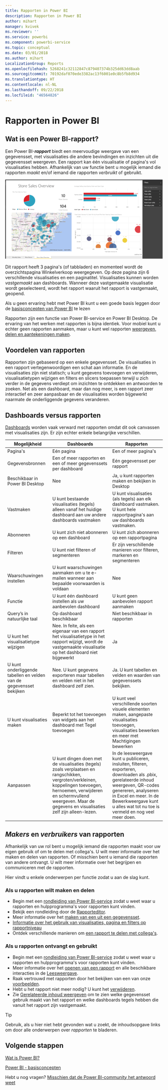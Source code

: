 ```yaml
---
title: Rapporten in Power BI
description: Rapporten in Power BI
author: mihart
manager: kvivek
ms.reviewer: ''
ms.service: powerbi
ms.component: powerbi-service
ms.topic: conceptual
ms.date: 03/01/2018
ms.author: mihart
LocalizationGroup: Reports
ms.openlocfilehash: 5268241c32112847c879407374b325dd63dd8aab
ms.sourcegitcommit: 70192daf070ede3382ac13f6001e0c8b5fb8d934
ms.translationtype: HT
ms.contentlocale: nl-NL
ms.lasthandoff: 09/22/2018
ms.locfileid: "46564826"
---
```

# <a name="reports-in-power-bi"></a>Rapporten in Power BI
## <a name="what-is-a-power-bi-report"></a>Wat is een Power BI-rapport?
Een Power BI-***rapport*** biedt een meervoudige weergave van een gegevensset, met visualisaties die andere bevindingen en inzichten uit die gegevensset weergeven.  Een rapport kan één visualisatie of pagina's vol visualisaties hebben. Afhankelijk van uw functie bent u mogelijk iemand die rapporten *maakt* en/of iemand die rapporten *verbruikt* of gebruikt.

![Rapportpagina](./media/end-user-reports/reportview.png)

Dit rapport heeft 3 pagina's (of tabbladen) en momenteel wordt de overzichtspagina Winkelverkoop weergegeven. Op deze pagina zijn 6 verschillende visualisaties en een paginatitel. Visualisaties kunnen worden *vastgemaakt* aan dashboards. Wanneer deze vastgemaakte visualisatie wordt geselecteerd, wordt het rapport waaruit het rapport is vastgemaakt, geopend.

Als u geen ervaring hebt met Power BI kunt u een goede basis leggen door de [basisconcepten van Power BI](end-user-basic-concepts.md) te lezen

Rapporten zijn een functie van Power BI-service en Power BI Desktop. De ervaring van het werken met rapporten is bijna identiek. Voor mobiel kunt u echter geen rapporten aanmaken, maar u kunt wel rapporten [weergeven, delen en aantekeningen maken](mobile/mobile-reports-in-the-mobile-apps.md).

## <a name="advantages-of-reports"></a>Voordelen van rapporten
Rapporten zijn gebaseerd op een enkele gegevensset. De visualisaties in een rapport vertegenwoordigen een schat aan informatie. En de visualisaties zijn niet statisch; u kunt gegevens toevoegen en verwijderen, visualisatietypen wijzigen en filters en slicers toepassen terwijl u zich verder in de gegevens verdiept om inzichten te ontdekken en antwoorden te zoeken. Net als een dashboard, maar dan nog meer, is een rapport zeer interactief en zeer aanpasbaar en de visualisaties worden bijgewerkt naarmate de onderliggende gegevens veranderen.

## <a name="dashboards-versus-reports"></a>Dashboards versus rapporten
[Dashboards](end-user-dashboards.md) worden vaak verward met rapporten omdat dit ook canvassen met visualisaties zijn. Er zijn echter enkele belangrijke verschillen.  

| **Mogelijkheid** | **Dashboards** | **Rapporten** |
| --- | --- | --- |
| Pagina's |Eén pagina |Een of meer pagina's |
| Gegevensbronnen |Een of meer rapporten en een of meer gegevenssets per dashboard |Eén gegevensset per rapport |
| Beschikbaar in Power BI Desktop |Nee |Ja, u kunt rapporten maken en bekijken in Desktop |
| Vastmaken |U kunt bestaande visualisaties (tegels) alleen vanaf het huidige dashboard aan uw andere dashboards vastmaken |U kunt visualisaties (als tegels) aan elk dashboard vastmaken. U kunt hele rapportpagina's aan uw dashboards vastmaken. |
| Abonneren |U kunt zich niet abonneren op een dashboard |U kunt zich abonneren op een rapportpagina |
| Filteren |U kunt niet filteren of segmenteren |Er zijn verschillende manieren voor filteren, markeren en segmenteren |
| Waarschuwingen instellen |U kunt waarschuwingen aanmaken om u te e-mailen wanneer aan bepaalde voorwaarden is voldaan |Nee |
| Functie |U kunt één dashboard instellen als uw aanbevolen dashboard |U kunt geen aanbevolen rapport aanmaken |
| Query’s in natuurlijke taal |Op dashboard beschikbaar |Niet beschikbaar in rapporten |
| U kunt het visualisatietype wijzigen |Nee. In feite, als een eigenaar van een rapport het visualisatietype in het rapport wijzigt, wordt de vastgemaakte visualisatie op het dashboard niet bijgewerkt |Ja |
| U kunt onderliggende tabellen en velden van de gegevensset bekijken |Nee. U kunt gegevens exporteren maar tabellen en velden niet in het dashboard zelf zien. |Ja. U kunt tabellen en velden en waarden van gegevenssets bekijken. |
| U kunt visualisaties maken |Beperkt tot het toevoegen van widgets aan het dashboard met Tegel toevoegen |U kunt veel verschillende soorten visuele elementen maken, aangepaste visualisaties toevoegen, visualisaties bewerken en meer met Machtigingen bewerken |
| Aanpassen |U kunt dingen doen met de visualisaties (tegels) zoals verplaatsen en rangschikken, vergroten/verkleinen, koppelingen toevoegen, hernoemen, verwijderen en schermvullend weergeven. Maar de gegevens en visualisaties zelf zijn alleen-lezen. |In de leesweergave kunt u publiceren, insluiten, filteren, exporteren, downloaden als .pbix, gerelateerde inhoud weergeven, QR-codes genereren, analyseren in Excel en meer.  In de Bewerkweergave kunt u alles wat tot nu toe is vermeld en nog veel meer doen. |

## <a name="report-creators-and-report-consumers"></a>***Makers*** en ***verbruikers*** van rapporten
Afhankelijk van uw rol bent u mogelijk iemand die rapporten maakt voor uw eigen gebruik of om te delen met collega's. U wilt meer informatie over het maken en delen van rapporten. Of misschien bent u iemand die rapporten van andere ontvangt. U wilt meer informatie over het begrijpen en communiceren met de rapporten.

Hier vindt u enkele onderwerpen per functie zodat u aan de slag kunt.

### <a name="if-you-will-be-creating-and-sharing-reports"></a>Als u rapporten wilt maken en delen
* Begin met een [rondleiding van Power BI-service](end-user-basic-concepts.md) zodat u weet waar u rapporten en hulpprogramma's voor rapporten kunt vinden.
* Bekijk een rondleiding door de [Rapporteditor](../service-the-report-editor-take-a-tour.md).
* Meer informatie over het [maken van een uit een gegevensset](../service-report-create-new.md).
* [Informatie over het gebruik van visualisaties, pagina en filters op rapportniveau](end-user-report-filter.md)
* Ontdek verschillende manieren om [een rapport te delen met collega's](../service-share-dashboards.md).

### <a name="if-you-will-be-receiving-and-consuming-reports"></a>Als u rapporten ontvangt en gebruikt
* Begin met een [rondleiding van Power BI-service](end-user-basic-concepts.md) zodat u weet waar u rapporten en hulpprogramma's voor rapporten kunt vinden.
* Meer informatie over het [openen van een rapport](end-user-report-open.md) en alle beschikbare interacties in de [Leesweergave](end-user-reading-view.md).
* Raak vertrouwd met rapporten door het bekijken van een van onze [voorbeelden](../sample-tutorial-connect-to-the-samples.md).  
* Hebt u het rapport niet meer nodig? U kunt het [verwijderen](end-user-delete.md).
* Zie [Gerelateerde inhoud weergeven](end-user-related.md) om te zien welke gegevensset gebruik maakt van het rapport en welke dashboards tegels hebben die vanuit het rapport zijn vastgemaakt.

> [!TIP]
> Gebruik, als u hier niet hebt gevonden wat u zoekt, de inhoudsopgave links om door alle onderwerpen over *rapporten* te bladeren.
> 
> 

## <a name="next-steps"></a>Volgende stappen
[Wat is Power BI?](../power-bi-overview.md) 

[Power BI - basisconcepten](end-user-basic-concepts.md)

Hebt u nog vragen? [Misschien dat de Power BI-community het antwoord weet](http://community.powerbi.com/)

